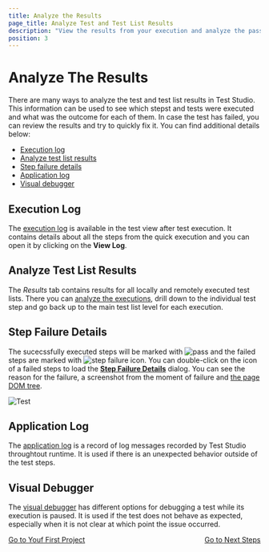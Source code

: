 ```yaml
---
title: Analyze the Results
page_title: Analyze Test and Test List Results
description: "View the results from your execution and analyze the passed and failed steps."
position: 3
---
```

# Analyze The Results #

There are many ways to analyze the test and test list results in Test Studio. This information can be used to see which stepst and tests were executed and what was the outcome for each of 
them. In case the test has failed, you can review the results and try to quickly fix it. You can find additional details below:

- [Execution log](#execution-log)
- [Analyze test list results](#analyze-test-list-results)
- [Step failure details](#step-failure-details)
- [Application log](#application-log)
- [Visual debugger](#visual-debugger)

## Execution Log ##

The <a href="/troubleshooting-guide/troubleshooting-tools-tg/using-the-execution-log" target="_blank">execution log</a> is available in the test view after test execution. It contains details about all the steps from the quick execution and you can open it by clicking on the **View Log**.

## Analyze Test List Results ##

The *Results* tab contains results for all locally and remotely executed test lists. There you can <a href="/getting-started/test-results/analyze-test-results" target="_blank">analyze the executions</a>, drill down to the individual test step and go back up to the main test list level for each execution.

## Step Failure Details ##

The sucecssfully executed steps will be marked with ![pass](/img/getting-started/analyze-the-results/fig01.png) and the failed steps are marked with ![step failure icon](/img/getting-started/analyze-the-results/fig02.png). You can double-click on the icon of a failed steps to load the <a href="/getting-started/test-results/step-failure-details" target="_blank">**Step Failure Details**</a> dialog. You can see the reason for the failure, a screenshot from the moment of failure and <a href="/troubleshooting-guide/troubleshooting-tools-tg/using-the-dom-on-failure" target="_blank">the page DOM tree</a>.

![Test](/img/getting-started/analyze-the-results/fig03.png)

## Application Log ##

The <a href="/troubleshooting-guide/troubleshooting-tools-tg/using-the-application-log" target="_blank">application log</a> is a record of log messages recorded by Test Studio throughtout runtime. It is used if there is an unexpected behavior outside of the test steps.

## Visual Debugger ##

The <a href="/troubleshooting-guide/troubleshooting-tools-tg/using-the-visual-debugger" target="_blank">visual debugger</a> has different options for debugging a test while its execution is paused. It is used if the test does not behave as expected, especially when it is not clear at which point the issue occurred.

<div><a href="/getting-started/first-project">Go to Youf First Project</a><a style="float:right" href="/getting-started/next-steps">Go to Next Steps</a></div>
